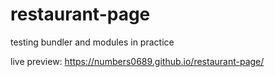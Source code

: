 # restaurant-page
testing bundler and modules in practice

live preview: https://numbers0689.github.io/restaurant-page/